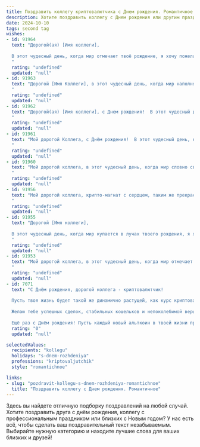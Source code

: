 ```yaml
---
title: Поздравить коллегу криптовалютчика c Днем рождения. Романтичное
description: Хотите поздравить коллегу c Днем рождения или другим праздником? Наш ИИ создаст незабываемое поздравление, а вы обязательно выделитесь среди других.  
date: 2024-10-10
tags: second tag
wishes:
- id: 91964
  text: "Дорогой(ая) [Имя коллеги],
  
  В этот чудесный день, когда мир отмечает твоё рождение, я хочу пожелать тебе,  блестящему  криптовалютчику(це),  не только  успеха в твоих  замечательных  финансовых  покорениях,  но  и  безграничного счастья, любви и  нежности. Пусть  каждая  твоя  сделка  будет  удачной,  а  жизнь  наполненной  яркими  и  волнующими  событиями. Пусть  твоё сердце  всегда  горит  страстью  и  искрится  от  радости, как  самая  ценная  криптовалюта.  С Днём рождения!
  "
  rating: "undefined"
  updated: "null"
- id: 91963
  text: "Дорогой [Имя Коллеги], в этот чудесный день, когда мир наполняется светом твоей улыбки, позволь мне признаться: ты – настоящий алхимик нашего времени, превращающий цифры в золото,  а рутину – в захватывающее приключение.  Пусть твоя жизнь будет столь же прекрасна и непредсказуема, как мир криптовалют, пусть удача сопутствует тебе во всех твоих начинаниях, а сердце наполняется любовью и счастьем. С днем рождения!
  "
  rating: "undefined"
  updated: "null"
- id: 91962
  text: "Дорогой(ая) [Имя коллеги], с Днем рождения!  В этот чудесный день, когда мир наполнен светом и радостью, я хочу пожелать тебе не только успехов в твоем сложном и захватывающем мире криптовалют, но и безграничного счастья, настоящей любви, и чтобы каждый твой блокчейн-день был полон ярких, незабываемых моментов. Пусть твоя жизнь, подобно самой надежной криптовалюте, будет стабильной, ценной и постоянно растущей!  Счастья тебе, любви и исполнения всех желаний!
  "
  rating: "undefined"
  updated: "null"
- id: 91961
  text: "Мой дорогой Коллега, с Днём рождения!  В этот чудесный день, когда звезды сияют особенно ярко, я хочу пожелать тебе, хранителю цифровых сокровищ, чтобы твоя жизнь была столь же непоколебимо стабильна, как биткоин, и столь же прекрасна и переменчива, как мир криптовалют. Пусть каждый твой день будет наполнен радостью,  а удача будет твоим верным спутником в этом захватывающем, полном тайн и открытий, мире.  Пусть любовь и счастье окружают тебя, как надежный блокчейн, защищая от всех невзгод. С днём рождения!
  "
  rating: "undefined"
  updated: "null"
- id: 91960
  text: "Мой дорогой коллега, в этот чудесный день, когда мир словно светится волшебным светом твоей улыбки, я хочу поздравить тебя с днем рождения!  Пусть твоя жизнь, как захватывающий майнинг, будет полна ярких моментов, ценных находок и стабильного роста. Желаю тебе безграничного счастья, любви, которая будет дороже любого биткоина, и чтобы каждый день твой путь был освещен удачей и неповторимым сиянием успеха.  С днем рождения!
  "
  rating: "undefined"
  updated: "null"
- id: 91956
  text: "Мой дорогой коллега, крипто-магнат с сердцем, таким же прекрасным, как и мир цифровых валют, которые ты покоряешь!  В этот чудесный день рождения я хочу пожелать тебе не только роста капитала, но и безграничного счастья, любви, которая будет ярче самых блестящих биткоинов, и спокойствия, подобного стабильности блокчейна. Пусть твоя жизнь будет полна ярких событий, а каждый новый день принесет только радостные открытия, как первый майнинг успешного проекта. С днем рождения!
  "
  rating: "undefined"
  updated: "null"
- id: 91955
  text: "Дорогой [Имя коллеги],
  
  В этот чудесный день, когда мир купается в лучах твоего рождения, я хочу признаться тебе в восхищении твоим талантом и умом,  твоей способностью покорять захватывающие вершины криптовалютного мира.  Ты словно дерзкий исследователь,  прокладывающий новые пути в бескрайних цифровых просторах, и я, как и многие другие, очарована твоим блеском и решительностью.  Пусть твоя жизнь будет наполнена такими же яркими и незабываемыми событиями, как взлет самой  перспективной криптовалюты.  С днем рождения! Желаю тебе безграничного счастья, любви и исполнения всех самых смелых желаний!
  "
  rating: "undefined"
  updated: "null"
- id: 91953
  text: "Мой дорогой коллега, в этот чудесный день, когда мир отмечает твоё рождение, я хочу сказать тебе слова искренней восхищения – не только твоими профессиональными навыками в мире криптовалют, но и твоей удивительной душой, которая сияет ярче самых блестящих биткоинов.  Пусть твоя жизнь будет столь же прекрасна и стабильна, как идеальный блокчейн, а каждый день приносит новые открытия и радостные события, подобные  волнующему взлёту новой криптовалюты. С Днём рождения!  Пусть любовь, как самая редкая и дорогая монета, всегда будет с тобой.
  "
  rating: "undefined"
  updated: "null"
- id: 7071
  text: "С Днём рождения, дорогой коллега - криптовалютчик!
  
  Пусть твоя жизнь будет такой же динамично растущей, как курс криптовалюты. Желаю тебе быть на гребне цифровой волны, ловить самые перспективные монеты и строить свою криптоимперию. Пусть каждый биткоин станет шагом к твоим мечтам.
  
  Желаю тебе успешных сделок, стабильных кошельков и непоколебимой веры в технологии блокчейна. Пусть твой каждый блок в цепочке жизни будет наполнен радостью, любовью и финансовым благополучием.
  
  Ещё раз с Днём рождения! Пусть каждый новый альткоин в твоей жизни приносит удачу и открывает новые возможности."
  rating: "0"
  updated: "null"

selectedValues:
  recipients: "kollegu"
  holidays: "s-dnem-rozhdeniya"
  professions: "kriptovaljutchik"
  style: "romantichnoe"

links:
- slug: "pozdravit-kollegu-s-dnem-rozhdeniya-romantichnoe"
  title: "Поздравить коллегу c Днем рождения. Романтичное"
---
```


Здесь вы найдете отличную подборку поздравлений на любой случай. 
Хотите поздравить друга с днём рождения, коллегу с профессиональным праздником или близких с Новым годом? У нас есть всё, чтобы сделать ваш поздравительный текст незабываемым. Выбирайте нужную категорию и находите лучшие слова для ваших близких и друзей!
